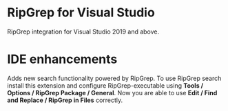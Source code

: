 # RipGrep for Visual Studio
RipGrep integration for Visual Studio 2019 and above.
# IDE enhancements
Adds new search functionality powered by RipGrep.
To use RipGrep search install this extension and configure RipGrep-executable using **Tools / Options / RipGrep Package / General**. 
Now you are able to use **Edit / Find and Replace / RipGrep in Files** correctly.
